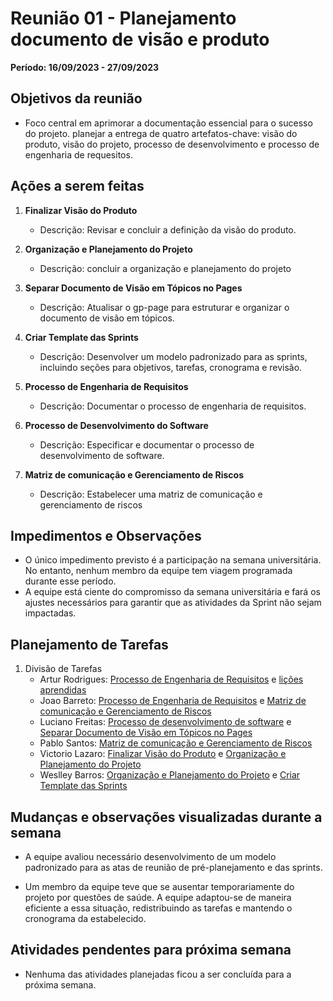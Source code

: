 # Reunião 01 - Planejamento documento de visão e produto
**Período: 16/09/2023 - 27/09/2023**

## Objetivos da reunião
- Foco central em aprimorar a documentação essencial para o sucesso do projeto. planejar a entrega de quatro artefatos-chave: visão do produto, visão do projeto, processo de desenvolvimento e processo de engenharia de requesitos.
  
## Ações a serem feitas

1. **Finalizar Visão do Produto**
    - Descrição: Revisar e concluir a definição da visão do produto.

2. **Organização e Planejamento do Projeto**
    - Descrição: concluir a organização e planejamento do projeto

3. **Separar Documento de Visão em Tópicos no Pages**
    - Descrição: Atualisar o gp-page para estruturar e organizar o documento de visão em tópicos.

4. **Criar Template das Sprints**
    - Descrição: Desenvolver um modelo padronizado para as sprints, incluindo seções para objetivos, tarefas, cronograma e revisão.

5. **Processo de Engenharia de Requisitos**
    - Descrição: Documentar o processo de engenharia de requisitos.

6. **Processo de Desenvolvimento do Software**
    - Descrição: Especificar e documentar o processo de desenvolvimento de software.

7. **Matriz de comunicação e Gerenciamento de Riscos**
    - Descrição: Estabelecer uma matriz de comunicação e gerenciamento de riscos

## Impedimentos e Observações

- O único impedimento previsto é a participação na semana universitária. No entanto, nenhum membro da equipe tem viagem programada durante esse período.
- A equipe está ciente do compromisso da semana universitária e fará os ajustes necessários para garantir que as atividades da Sprint não sejam impactadas.

## Planejamento de Tarefas

 1. Divisão de Tarefas
      - Artur Rodrigues: [Processo de Engenharia de Requisitos](https://github.com/mdsreq-fga-unb/2023-2-BeachTennisCoordiMate/issues/5) e [lições aprendidas](https://github.com/mdsreq-fga-unb/2023-2-BeachTennisCoordiMate/issues/6)
      - Joao Barreto: [Processo de Engenharia de Requisitos](https://github.com/mdsreq-fga-unb/2023-2-BeachTennisCoordiMate/issues/5) e [Matriz de comunicação e Gerenciamento de Riscos](https://github.com/mdsreq-fga-unb/2023-2-BeachTennisCoordiMate/issues/3)
      - Luciano Freitas: [Processo de desenvolvimento de software](https://github.com/mdsreq-fga-unb/2023-2-BeachTennisCoordiMate/issues/4) e [Separar Documento de Visão em Tópicos no Pages](https://github.com/mdsreq-fga-unb/2023-2-BeachTennisCoordiMate/issues/9)
      - Pablo Santos: [Matriz de comunicação e Gerenciamento de Riscos](https://github.com/mdsreq-fga-unb/2023-2-BeachTennisCoordiMate/issues/3)
      - Victorio Lazaro: [Finalizar Visão do Produto](https://github.com/mdsreq-fga-unb/2023-2-BeachTennisCoordiMate/issues/1) e [Organização e Planejamento do Projeto](https://github.com/mdsreq-fga-unb/2023-2-BeachTennisCoordiMate/issues/2)
      - Weslley Barros: [Organização e Planejamento do Projeto](https://github.com/mdsreq-fga-unb/2023-2-BeachTennisCoordiMate/issues/2) e [Criar Template das Sprints](https://github.com/mdsreq-fga-unb/2023-2-BeachTennisCoordiMate/issues/7)

## Mudanças e observações visualizadas durante a semana

* A equipe avaliou necessário desenvolvimento de um modelo padronizado para as atas de reunião de pré-planejamento e das sprints.

* Um membro da equipe teve que se ausentar temporariamente do projeto por questões de saúde. A equipe adaptou-se de maneira eficiente a essa situação, redistribuindo as tarefas e mantendo o cronograma da estabelecido.
  
## Atividades pendentes para próxima semana

* Nenhuma das atividades planejadas ficou a ser concluída para a próxima semana.